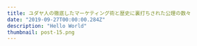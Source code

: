 ```yaml
---
title: ユダヤ人の徹底したマーケティング術と歴史に裏打ちされた公理の数々
date: "2019-09-27T00:00:00.284Z"
description: "Hello World"
thumbnail: post-15.png
---
```

